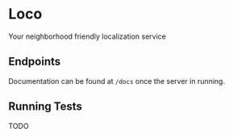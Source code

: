 # Loco

Your neighborhood friendly localization service

## Endpoints

Documentation can be found at `/docs` once the server in running.

## Running Tests

TODO

